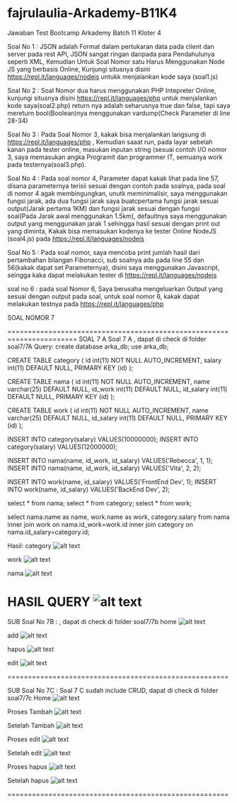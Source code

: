 # fajrulaulia-Arkademy-B11K4
Jawaban Test Bootcamp Arkademy Batch 11 Kloter 4

Soal No 1 : JSON adalah Format dalam pertukaran data pada client dan server pada rest API, JSON sangat ringan daripada para Pendahulunya seperti XML, Kemudian Untuk Soal Nomor satu Harus Menggunakan Node JS yang berbasis Online, Kunjungi situsnya disini https://repl.it/languages/nodejs untukk menjalankan kode saya (soal1.js)

Soal No 2 : Soal Nomor dua harus menggunakan PHP Intepreter Online, kunjungi situsnya disini https://repl.it/languages/php untuk menjalankan kode saya(soal2.php) return nya adalah seharusnya true dan false, tapi saya mereturn bool(Boolean)nya menggunakan vardump(Check Parameter di line 28-34)

Soal No 3 : Pada Soal Nomor 3, kakak bisa menjalankan langsung di https://repl.it/languages/php , Kemudian saaat run, pada layar sebelah kanan pada tester online, masukan inputan string (sesuai contoh I/O nomor 3, saya memasukan angka Programit dan programmer IT, semuanya work pada testernya(soal3.php).

Soal No 4 : Pada soal nomor 4, Parameter dapat kakak lihat pada line 57, disana parameternya terisii sesuai dengan contoh pada soalnya, pada soal di nomor 4 agak membingungkan, unutk meminimalisir, saya menggunakan fungsi jarak, ada dua fungsi jarak saya buatcpertama fungsi jarak sesuai output(Jarak pertama 1KM) dan fungsi jarak sesuai dengan fungsi soal(Pada Jarak awal menggunakan 1.5km), defaultnya saya menggunakan output yang menggunakan jarak 1 sehingga hasil sesuai dengan print out yang diminta, Kakak bisa memasukan kodenya ke tester Online NodeJS (soal4.js) pada https://repl.it/languages/nodejs 

Soal No 5 : Pada soal nomor, saya mencoba print jumlah hasil dari pertambahan bilangan Fibonacci, sub soalnya ada pada line 55 dan 56(kakak dapat set Parameternya), disini saya menggunakan Javascript, seingga kaka dapat melakukan tester di https://repl.it/languages/nodejs 

soal no 6 : pada soal Nomor 6, Saya berusaha mengeluarkan Output yang sesuai dengan output pada soal, untuk soal nomor 6, kakak dapat melakukan testnya pada https://repl.it/languages/php


SOAL NOMOR 7

=======================================================================
SOAL 7 A
Soal 7 A
, dapat di check di folder soal7/7A
Query:
create database arka_db;
use arka_db;

CREATE TABLE category (
  id int(11) NOT NULL AUTO_INCREMENT,
  salary int(11) DEFAULT NULL,
  PRIMARY KEY (id)
);

CREATE TABLE nama (
  id int(11) NOT NULL AUTO_INCREMENT,
  name varchar(25) DEFAULT NULL,
  id_work int(11) DEFAULT NULL,
  id_salary int(11) DEFAULT NULL,
  PRIMARY KEY (id)
);

CREATE TABLE work (
  id int(11) NOT NULL AUTO_INCREMENT,
  name varchar(25) DEFAULT NULL,
  id_salary int(11) DEFAULT NULL,
  PRIMARY KEY (id)
);

INSERT INTO category(salary) VALUES(10000000);
INSERT INTO category(salary) VALUES(12000000);

INSERT INTO nama(name, id_work, id_salary) VALUES('Rebecca', 1, 1);
INSERT INTO nama(name, id_work, id_salary) VALUES('Vita', 2, 2);

INSERT INTO work(name, id_salary) VALUES('FrontEnd Dev', 1);
INSERT INTO work(name, id_salary) VALUES('BackEnd Dev', 2);


select * from nama;
select * from category;
select * from work;


select nama.name as name, work.name as work, category.salary from nama
inner join work on nama.id_work=work.id
inner join category on nama.id_salary=category.id;

Hasil:
category
![alt text](https://raw.githubusercontent.com/fajrulaulia/fajrulaulia-Arkademy-B11K4/master/soal7/7a/ss/category.png)

work
![alt text](https://raw.githubusercontent.com/fajrulaulia/fajrulaulia-Arkademy-B11K4/master/soal7/7a/ss/work.png)

nama
![alt text](https://raw.githubusercontent.com/fajrulaulia/fajrulaulia-Arkademy-B11K4/master/soal7/7a/ss/nama.png)

HASIL QUERY
![alt text](https://raw.githubusercontent.com/fajrulaulia/fajrulaulia-Arkademy-B11K4/master/soal7/7a/ss/query.png)
=======================================================================
SUB Soal No 7B :
, dapat di check di folder soal7/7b
home
![alt text](https://raw.githubusercontent.com/fajrulaulia/fajrulaulia-Arkademy-B11K4/master/soal7/7b/ss/home.png)

add
![alt text](https://raw.githubusercontent.com/fajrulaulia/fajrulaulia-Arkademy-B11K4/master/soal7/7b/ss/add.png)

hapus
![alt text](https://raw.githubusercontent.com/fajrulaulia/fajrulaulia-Arkademy-B11K4/master/soal7/7b/ss/hapus.png)

edit
![alt text](https://raw.githubusercontent.com/fajrulaulia/fajrulaulia-Arkademy-B11K4/master/soal7/7b/ss/edit.png)

======================================================

SUB Soal No 7C :
Soal 7 C sudah include CRUD, dapat di check di folder soal7/7c
Home
![alt text](https://raw.githubusercontent.com/fajrulaulia/fajrulaulia-Arkademy-B11K4/master/soal7/7c/ss/home.png)

Proses Tambah
![alt text](https://raw.githubusercontent.com/fajrulaulia/fajrulaulia-Arkademy-B11K4/master/soal7/7c/ss/add.png)

Setelah Tambah
![alt text](https://raw.githubusercontent.com/fajrulaulia/fajrulaulia-Arkademy-B11K4/master/soal7/7c/ss/afteradd.png)

Proses edit
![alt text](https://raw.githubusercontent.com/fajrulaulia/fajrulaulia-Arkademy-B11K4/master/soal7/7c/ss/edit.png)

Setelah edit
![alt text](https://raw.githubusercontent.com/fajrulaulia/fajrulaulia-Arkademy-B11K4/master/soal7/7c/ss/afteredit.png)


Proses hapus
![alt text](https://raw.githubusercontent.com/fajrulaulia/fajrulaulia-Arkademy-B11K4/master/soal7/7c/ss/hapus.png)

Setelah hapus
![alt text](https://raw.githubusercontent.com/fajrulaulia/fajrulaulia-Arkademy-B11K4/master/soal7/7c/ss/afterhapus.png)

======================================================
